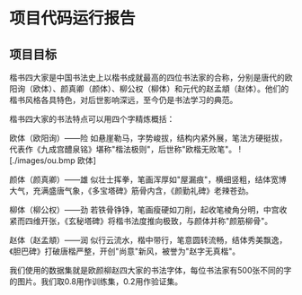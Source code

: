 # 项目代码运行报告
## 项目目标
楷书四大家是中国书法史上以楷书成就最高的四位书法家的合称，分别是唐代的欧阳询（欧体）、颜真卿（颜体）、柳公权（柳体）和元代的赵孟頫（赵体）。他们的楷书风格各具特色，对后世影响深远，至今仍是书法学习的典范。

楷书四大家的书法特点可以用四个字精炼概括：

欧体（欧阳询）——险
如悬崖勒马，字势峻拔，结构内紧外展，笔法方硬挺拔，代表作《九成宫醴泉铭》堪称"楷法极则"，后世称"欧楷无败笔"。
![./images/ou.bmp 欧体]

颜体（颜真卿）——雄
似壮士挥拳，笔画浑厚如"屋漏痕"，横细竖粗，结体宽博大气，充满盛唐气象，《多宝塔碑》筋骨内含，《颜勤礼碑》老辣苍劲。

柳体（柳公权）——劲
若铁骨铮铮，笔画瘦硬如刀削，起收笔棱角分明，中宫收紧而四维开张，《玄秘塔碑》将楷书法度推向极致，与颜体并称"颜筋柳骨"。

赵体（赵孟頫）——润
似行云流水，楷中带行，笔意圆转流畅，结体秀美飘逸，《胆巴碑》打破唐楷严整，开创"尚意"新风，被誉为"赵字无真楷"。

我们使用的数据集就是欧颜柳赵四大家的书法字体，每位书法家有500张不同的字的图片。我们取0.8用作训练集，0.2用作验证集。
